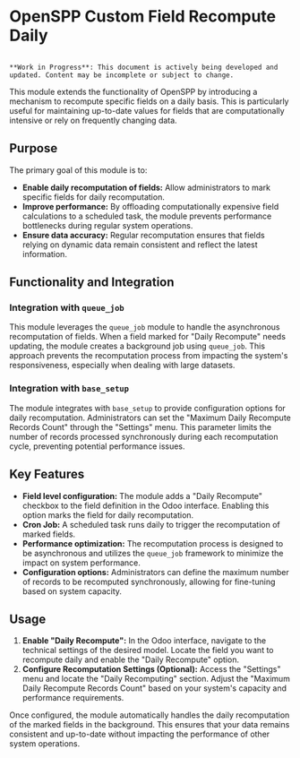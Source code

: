 # OpenSPP Custom Field Recompute Daily

```{warning}

**Work in Progress**: This document is actively being developed and updated. Content may be incomplete or subject to change.
```

This module extends the functionality of OpenSPP by introducing a mechanism to recompute specific fields on a daily basis. This is particularly useful for maintaining up-to-date values for fields that are computationally intensive or rely on frequently changing data.

## Purpose

The primary goal of this module is to:

* **Enable daily recomputation of fields:**  Allow administrators to mark specific fields for daily recomputation.
* **Improve performance:** By offloading computationally expensive field calculations to a scheduled task, the module prevents performance bottlenecks during regular system operations.
* **Ensure data accuracy:**  Regular recomputation ensures that fields relying on dynamic data remain consistent and reflect the latest information.

## Functionality and Integration

### Integration with `queue_job`

This module leverages the `queue_job` module to handle the asynchronous recomputation of fields. When a field marked for "Daily Recompute" needs updating, the module creates a background job using `queue_job`. This approach prevents the recomputation process from impacting the system's responsiveness, especially when dealing with large datasets.

### Integration with `base_setup`

The module integrates with `base_setup` to provide configuration options for daily recomputation. Administrators can set the "Maximum Daily Recompute Records Count" through the "Settings" menu. This parameter limits the number of records processed synchronously during each recomputation cycle, preventing potential performance issues.

## Key Features

* **Field level configuration:** The module adds a "Daily Recompute" checkbox to the field definition in the Odoo interface. Enabling this option marks the field for daily recomputation.
* **Cron Job:** A scheduled task runs daily to trigger the recomputation of marked fields.
* **Performance optimization:** The recomputation process is designed to be asynchronous and utilizes the `queue_job` framework to minimize the impact on system performance.
* **Configuration options:** Administrators can define the maximum number of records to be recomputed synchronously, allowing for fine-tuning based on system capacity.

## Usage

1. **Enable "Daily Recompute":** In the Odoo interface, navigate to the technical settings of the desired model. Locate the field you want to recompute daily and enable the "Daily Recompute" option.
2. **Configure Recomputation Settings (Optional):**  Access the "Settings" menu and locate the "Daily Recomputing" section. Adjust the "Maximum Daily Recompute Records Count" based on your system's capacity and performance requirements.

Once configured, the module automatically handles the daily recomputation of the marked fields in the background. This ensures that your data remains consistent and up-to-date without impacting the performance of other system operations. 
